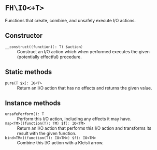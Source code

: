 # `FH\IO<+T>`

Functions that create, combine, and unsafely execute I/O actions.

## Constructor

<dl>
<dt><code>__construct((function(): T) $action)</code></dt>
<dd>Construct an I/O action which when performed executes the given (potentially
effectful) procedure.</dd>
</dl>

## Static methods

<dl>
<dt><code>pure(T $x): IO&lt;T></code></dt>
<dd>Return an I/O action that has no effects and returns the given value.</dd>
</dl>

## Instance methods

<dl>
<dt><code>unsafePerform(): T</code></dt>
<dd>Perform this I/O action, including any effects it may have.</dd>

<dt><code>map&lt;TM>((function(T): TM) $f): IO&lt;TM></code></dt>
<dd>Return an I/O action that performs this I/O action and transforms its result
with the given function.</dd>

<dt><code>bind&lt;TM>((function(T): IO&lt;TM>) $f): IO&lt;TM></code></dt>
<dd>Combine this I/O action with a Kleisli arrow.</dd>
</dl>
